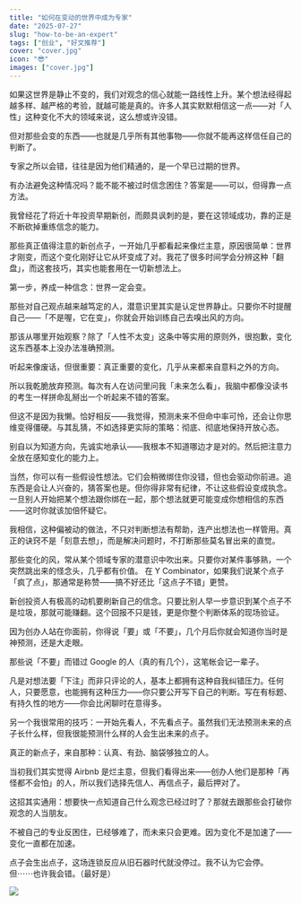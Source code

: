 ```yaml
---
title: "如何在变动的世界中成为专家"
date: "2025-07-27"
slug: "how-to-be-an-expert"
tags: ["创业", "好文推荐"]
cover: "cover.jpg"
icon: "😎"
images: ["cover.jpg"]
---
```

如果这世界是静止不变的，我们对观念的信心就能一路线性上升。某个想法经得起越多样、越严格的考验，就越可能是真的。许多人其实默默相信这一点——对「人性」这种变化不大的领域来说，这么想或许没错。



但对那些会变的东西——也就是几乎所有其他事物——你就不能再这样信任自己的判断了。



专家之所以会错，往往是因为他们精通的，是一个早已过期的世界。



有办法避免这种情况吗？能不能不被过时信念困住？答案是——可以，但得靠一点方法。



我曾经花了将近十年投资早期新创，而颇具讽刺的是，要在这领域成功，靠的正是不断砍掉重练信念的能力。



那些真正值得注意的新创点子，一开始几乎都看起来像烂主意，原因很简单：世界才刚变，而这个变化刚好让它从坏变成了对。我花了很多时间学会分辨这种「翻盘」，而这套技巧，其实也能套用在一切新想法上。



第一步，养成一种信念：世界一定会变。



那些对自己观点越来越笃定的人，潜意识里其实是认定世界静止。只要你不时提醒自己——「不是喔，它在变」，你就会开始训练自己去嗅出风的方向。



那该从哪里开始观察？除了「人性不太变」这条中等实用的原则外，很抱歉，变化这东西基本上没办法准确预测。



听起来像废话，但很重要：真正重要的变化，几乎从来都来自意料之外的方向。



所以我乾脆放弃预测。每次有人在访问里问我「未来怎么看」，我脑中都像没读书的考生一样拼命乱掰出一个听起来不错的答案。



但这不是因为我懒。恰好相反——我觉得，预测未来不但命中率可怜，还会让你思维变得僵硬。与其乱猜，不如选择更实际的策略：彻底、彻底地保持开放心态。



别自以为知道方向，先诚实地承认——我根本不知道哪边才是对的。然后把注意力全放在感知变化的能力上。



当然，你可以有一些假设性想法。它们会稍微绑住你没错，但也会驱动你前进。追东西是会让人兴奋的，猜答案也是。但你得非常有纪律，不让这些假设变成执念。
一旦别人开始把某个想法跟你绑在一起，那个想法就更可能变成你想相信的东西——这时你就该加倍怀疑它。



我相信，这种偏被动的做法，不只对判断想法有帮助，连产出想法也一样管用。真正的诀窍不是「刻意去想」，而是解决问题时，不打断那些莫名冒出来的直觉。



那些变化的风，常从某个领域专家的潜意识中吹出来。只要你对某件事够熟，一个突然跳出来的怪念头，几乎都有价值。
在 Y Combinator，如果我们说某个点子「疯了点」，那通常是称赞——搞不好还比「这点子不错」更赞。



新创投资人有极高的动机要刷新自己的信念。只要比别人早一步意识到某个点子不是垃圾，那就可能赚翻。这个回报不只是钱，更是你整个判断体系的现场验证。



因为创办人站在你面前，你得说「要」或「不要」，几个月后你就会知道你当时是神预测，还是大走眼。



那些说「不要」而错过 Google 的人（真的有几个），这笔帐会记一辈子。



凡是对想法要「下注」而非只评论的人，基本上都拥有这种自我纠错压力。任何人，只要愿意，也能拥有这种压力——你只要公开写下自己的判断。写在有标题、有持久性的地方——你会比闲聊时在意得多。



另一个我很常用的技巧：一开始先看人，不先看点子。虽然我们无法预测未来的点子长什么样，但我很能预测什么样的人会生出未来的点子。



真正的新点子，来自那种：认真、有劲、脑袋够独立的人。



当初我们其实觉得 Airbnb 是烂主意，但我们看得出来——创办人他们是那种「再怪都不会怕」的人，所以我们选择先信人、再信点子，最后押对了。



这招其实通用：想要快一点知道自己什么观念已经过时了？那就去跟那些会打破你观念的人当朋友。



不被自己的专业反困住，已经够难了，而未来只会更难。因为变化不是加速了——变化一直都在加速。



点子会生出点子，这场连锁反应从旧石器时代就没停过。我不认为它会停。
但⋯⋯也许我会错。（最好是）




![](https://prod-files-secure.s3.us-west-2.amazonaws.com/112d0858-5090-4d34-a606-b75eb8d65fd2/46476355-9cf3-4e99-9b7a-3531bc426380/1000202064.png?X-Amz-Algorithm=AWS4-HMAC-SHA256&X-Amz-Content-Sha256=UNSIGNED-PAYLOAD&X-Amz-Credential=ASIAZI2LB4662LAF7RG6%2F20251009%2Fus-west-2%2Fs3%2Faws4_request&X-Amz-Date=20251009T164348Z&X-Amz-Expires=3600&X-Amz-Security-Token=IQoJb3JpZ2luX2VjEEAaCXVzLXdlc3QtMiJIMEYCIQC1HYCtXDLRvjk7U2oJgcdI%2BXdQe9SB3f8pMQ8fTTsFkgIhAIsYwkEKZu53OYgCF1BD9z%2B%2Bu5JG891epU4g3Y%2Fl%2BRL2KogECNn%2F%2F%2F%2F%2F%2F%2F%2F%2F%2FwEQABoMNjM3NDIzMTgzODA1IgwAo4W%2FZZEsRaNIExMq3AM5%2F7nD9C0GNszCswb6FbWI9IbReudm9KLORXDdu%2FaW1i2s9%2BAq2V%2BVRkMBYfHTiw1%2Bolj1ZB8EadxTk9bGtDEWK8hGFiSiKLZb0aTBcS%2Bq2lAepHnhQcJzs67lnAVlfGlAA4bB%2BEZUjGyU4NunhZ9vI29AVPYMsw5RFriAEtnqMXeMtLIp9PkoRWKT0VHlQfDKHwfN%2BQaRtANTArF239uef%2BUde8pDWV2BIqAR4UBAmOpkBxCmQzuX0412e0xHsy8gyeqb49obbmiujmSjed8Z9GguBI%2BD1TzFMSOQoAUe0%2Fw%2FqBjV5QZGDYmCgAZjf5%2BN%2Fd3iLae40ab5Vx1mEYif3G6GvV0szu5SlzggWjnUGfZKviY3fEfDMPl0fgTktbLTfCbJLm7bvRboJwecrgsb%2FN0ve29lkrsuhrGkpj2OIrbD4SYZPQp8vSiLLYaAsSnRmzOY5oeatO5rPwcx%2FIZ4gIxZXA5%2FJuo35i1Wx3FwCgm0NNRxCBZfRbJowhUdqALeoEmaDz70DmT6c0D0J7N2UJx%2B5g1EzFD5zROZGRx5ukzku0jiCN8qzMwFlW0oxp1tWNm7XTqJSxaQ3Cc2%2FsVuokabBSjoz1VP9rqA9Yqlb0nyas3IE7THvUoQ8jDGvp%2FHBjqkAbvYWzZOoyyw9sLkgAQ1dDojhNygdo5gfQ5svXUke%2BTB2zR4gtCV9Ru9Gy05XtQVFNq85KDmHa8V2pKC7MzzOE9894KAdEeWJgotMRc%2Fua4haB3nf1uVQ0NMVkashlxHY%2B5KnXChJQcEvH%2Ffx0WA96otDt2FuzSfzFz%2FAQUfDr420J8gfg4%2FFGwncvQ%2FAkJWtkYfnN10fSNx0%2Bgrl2fKBnGEDFqg&X-Amz-Signature=156e9c08f2f175e2dcf940ed49be83c84bfc0d3e0c137bfd1f0051e55835c51a&X-Amz-SignedHeaders=host&x-amz-checksum-mode=ENABLED&x-id=GetObject)

